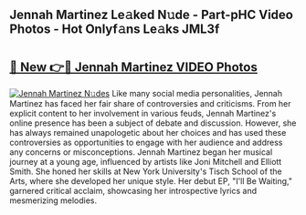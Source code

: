 ## Jennah Martinez Le𝚊ked N𝚞de - Part-pHC Video Photos - Hot Onlyf𝚊ns Le𝚊ks JML3f

# <h2><a href="http://ac18251.deff.icu/?id=Jennah+Martinez">🔗 New 👉🔴 Jennah Martinez VIDEO Photos</a></h2>

[![Jennah Martinez N𝚞des](https://i.imgur.com/rIISA9y.gif)](http://ac18251.deff.icu/?id=Jennah+Martinez)
Like many social media personalities, Jennah Martinez has faced her fair share of controversies and criticisms. From her explicit content to her involvement in various feuds, Jennah Martinez's online presence has been a subject of debate and discussion. However, she has always remained unapologetic about her choices and has used these controversies as opportunities to engage with her audience and address any concerns or misconceptions. Jennah Martinez began her musical journey at a young age, influenced by artists like Joni Mitchell and Elliott Smith. She honed her skills at New York University's Tisch School of the Arts, where she developed her unique style. Her debut EP, "I'll Be Waiting," garnered critical acclaim, showcasing her introspective lyrics and mesmerizing melodies.
